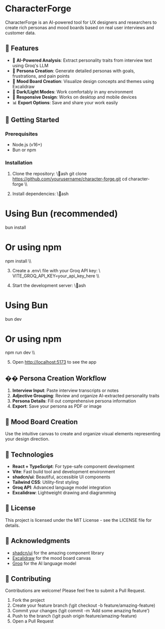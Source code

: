 # CharacterForge

CharacterForge is an AI-powered tool for UX designers and researchers to create rich personas and mood boards based on real user interviews and customer data.


## 🌟 Features

- 🧠 **AI-Powered Analysis**: Extract personality traits from interview text using Groq's LLM
- 👤 **Persona Creation**: Generate detailed personas with goals, frustrations, and pain points
- 🎨 **Mood Board Creation**: Visualize design concepts and themes using Excalidraw
- 🌙 **Dark/Light Modes**: Work comfortably in any environment
- 📱 **Responsive Design**: Works on desktop and mobile devices
- 📊 **Export Options**: Save and share your work easily

## 🚀 Getting Started

### Prerequisites

- Node.js (v16+)
- Bun or npm

### Installation

1. Clone the repository:
\\\ash
git clone https://github.com/yourusername/character-forge.git
cd character-forge
\\\

2. Install dependencies:
\\\ash
# Using Bun (recommended)
bun install

# Or using npm
npm install
\\\

3. Create a \.env\ file with your Groq API key:
\\\
VITE_GROQ_API_KEY=your_api_key_here
\\\

4. Start the development server:
\\\ash
# Using Bun
bun dev

# Or using npm
npm run dev
\\\

5. Open [http://localhost:5173](http://localhost:5173) to see the app

## �� Persona Creation Workflow

1. **Interview Input**: Paste interview transcripts or notes
2. **Adjective Grouping**: Review and organize AI-extracted personality traits
3. **Persona Details**: Fill out comprehensive persona information
4. **Export**: Save your persona as PDF or image

## 🎨 Mood Board Creation

Use the intuitive canvas to create and organize visual elements representing your design direction.

## 🔧 Technologies

- **React + TypeScript**: For type-safe component development
- **Vite**: Fast build tool and development environment
- **shadcn/ui**: Beautiful, accessible UI components
- **Tailwind CSS**: Utility-first styling
- **Groq API**: Advanced language model integration
- **Excalidraw**: Lightweight drawing and diagramming

## 📝 License

This project is licensed under the MIT License - see the LICENSE file for details.

## 👏 Acknowledgments

- [shadcn/ui](https://ui.shadcn.com/) for the amazing component library
- [Excalidraw](https://excalidraw.com/) for the mood board canvas
- [Groq](https://groq.com/) for the AI language model

## 🤝 Contributing

Contributions are welcome! Please feel free to submit a Pull Request.

1. Fork the project
2. Create your feature branch (\git checkout -b feature/amazing-feature\)
3. Commit your changes (\git commit -m 'Add some amazing feature'\)
4. Push to the branch (\git push origin feature/amazing-feature\)
5. Open a Pull Request
